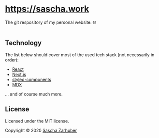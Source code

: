 <p align="center">
  <h1><a href="https://sascha.work" hreflang="en" target="_blank">https://sascha.work</a></h1>
  <span>The git respository of my personal website. 🌐</span>
  <br />
  <br />
</p>

## Technology

The list below should cover most of the used tech stack (not necessarily in order):

- [React](https://reactjs.org)
- [Next.js](https://nextjs.org)
- [styled-components](https://styled-components.com)
- [MDX](https://mdxjs.com)

... and of course much more.

## License

Licensed under the MIT license.

Copyright ©️ 2020 [Sascha Zarhuber](https://sascha.work)

